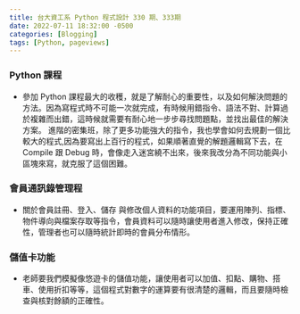 ```yaml
---
title: 台大資工系 Python 程式設計 330 期、333期
date: 2022-07-11 18:32:00 -0500
categories: [Blogging]
tags: [Python, pageviews]
---
```


### Python 課程
- 參加 Python 課程最大的收穫，就是了解耐心的重要性，以及如何解決問題的方法。因為寫程式時不可能一次就完成，有時候用錯指令、語法不對、計算過於複雜而出錯，這時候就需要有耐心地一步步尋找問題點，並找出最佳的解決方案。
進階的密集班，除了更多功能強大的指令，我也學會如何去規劃一個比較大的程式,因為要寫出上百行的程式，如果順著直覺的解題邏輯寫下去，在 Compile 跟 Debug 時，會像走入迷宮繞不出來，後來我改分為不同功能與小區塊來寫，就克服了這個困難。

### 會員通訊錄管理程
- 關於會員註冊、登入、儲存 與修改個人資料的功能項目，要運用陣列、指標、物件導向與檔案存取等指令，會員資料可以隨時讓使用者進入修改，保持正確性，管理者也可以隨時統計即時的會員分布情形。

### 儲值卡功能
- 老師要我們模擬像悠遊卡的儲值功能，讓使用者可以加值、扣點、購物、搭車、使用折扣等等，這個程式對數字的運算要有很清楚的邏輯，而且要隨時檢查與核對餘額的正確性。
